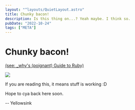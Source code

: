 ```yaml
---
layout: "^layouts/QuietLayout.astro"
title: Chunky bacon!
description: Is this thing on...? Yeah maybe. I think so.
pubDate: "2022-10-24"
tags: ["META"]
---
```


# Chunky bacon!
[(see: _why's (poignant) Guide to Ruby)](https://poignant.guide)

![](https://poignant.guide/images/the.foxes-4c.png)

If you are reading this, it means stuff is working :D

Hope to cya back here soon.

-- Yellowsink